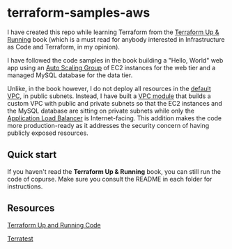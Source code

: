 # terraform-samples-aws
I have created this repo while learning Terraform from the [Terraform Up & Running](https://www.terraformupandrunning.com/) book (which is a must read for anybody interested in Infrastructure as Code and Terraform, in my opinion). 

I have followed the code samples in the book building a "Hello, World" web app using an [Auto Scaling Group](https://docs.aws.amazon.com/autoscaling/ec2/userguide/what-is-amazon-ec2-auto-scaling.html) of EC2 instances for the web tier and a managed MySQL database for the data tier. 

Unlike, in the book however, I do not deploy all resources in the [default VPC](https://docs.aws.amazon.com/vpc/latest/userguide/default-vpc.html), in public subnets. Instead, I have built a [VPC module](/modules/networking/vpc) that builds a custom VPC with public and private subnets so that the EC2 instances and the MySQL database are sitting on private subnets while only the [Application Load Balancer](https://docs.aws.amazon.com/elasticloadbalancing/latest/application/introduction.html) is Internet-facing. This addition makes the code more production-ready as it addresses the security concern of having publicly exposed resources.

## Quick start

If you haven't read the **Terraform Up & Running** book, you can still run the code of copurse. Make sure you consult the README in each folder for instructions.

## Resources
[Terraform Up and Running Code](https://github.com/brikis98/terraform-up-and-running-code)

[Terratest](https://github.com/gruntwork-io/terratest)
